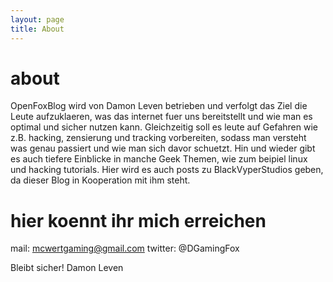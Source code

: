 ```yaml
---
layout: page
title: About
---
```


# about

OpenFoxBlog wird von Damon Leven betrieben und verfolgt das Ziel die Leute aufzuklaeren, was das internet fuer uns bereitstellt und wie man es optimal und sicher nutzen kann. Gleichzeitig soll es leute auf Gefahren wie z.B. hacking, zensierung und tracking vorbereiten, sodass man versteht was genau passiert und wie man sich davor schuetzt. Hin und wieder gibt es auch tiefere Einblicke in manche Geek Themen, wie zum beipiel linux und hacking tutorials. Hier wird es auch posts zu BlackVyperStudios geben, da dieser Blog in Kooperation mit ihm steht.

# hier koennt ihr mich erreichen

mail: mcwertgaming@gmail.com
twitter: @DGamingFox


Bleibt sicher!
Damon Leven
